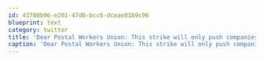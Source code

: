 ```yaml
---
id: 43780b96-e201-47d0-bcc6-dceae01b9c96
blueprint: text
category: twitter
title: 'Dear Postal Workers Union: This strike will only push companies to change to electronic communication.So thanks for that!'
caption: 'Dear Postal Workers Union: This strike will only push companies to change to electronic communication.So thanks for that!'
---
```

